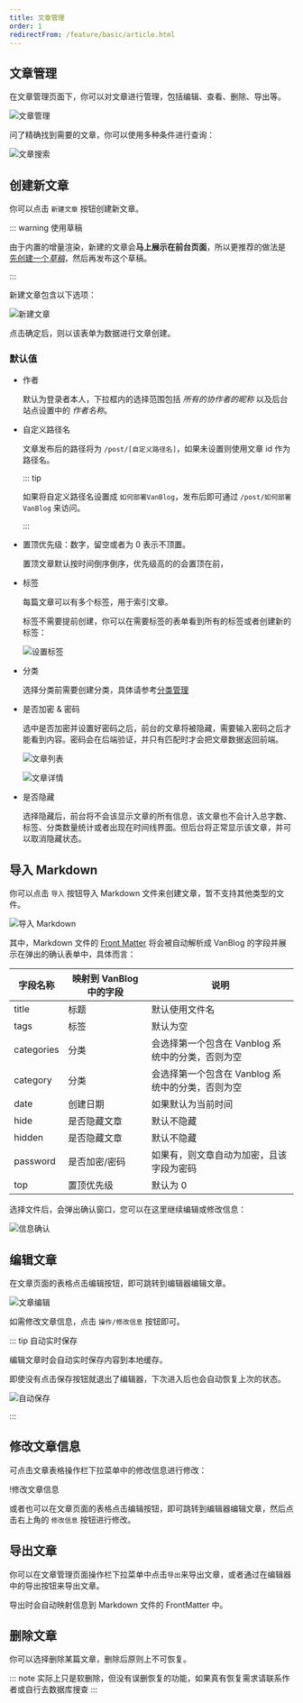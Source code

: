 ```yaml
---
title: 文章管理
order: 1
redirectFrom: /feature/basic/article.html
---
```


## 文章管理

在文章管理页面下，你可以对文章进行管理，包括编辑、查看、删除、导出等。

![文章管理](https://pic.mereith.com/img/fa30658aba8173cda4be40a3df34008a.clipboard-2022-08-30.png)

问了精确找到需要的文章，你可以使用多种条件进行查询：

![文章搜索](https://pic.mereith.com/img/acc7dd7093ac0110cdffdb5d11e226df.clipboard-2022-08-15.png)

<!-- more -->

## 创建新文章

你可以点击 `新建文章` 按钮创建新文章。

::: warning 使用草稿

由于内置的增量渲染，新建的文章会**马上展示在前台页面**，所以更推荐的做法是 [先创建一个*草稿*](./draft.md#创建草稿)，然后再发布这个草稿。

:::

新建文章包含以下选项：

![新建文章](https://pic.mereith.com/img/c10e25ee028e3a7cd5306940ca146e80.clipboard-2023-02-27.png)

点击确定后，则以该表单为数据进行文章创建。

### 默认值

- 作者

  默认为登录者本人，下拉框内的选择范围包括 _所有的协作者的昵称_ 以及后台站点设置中的 _作者名称_。

- 自定义路径名

  文章发布后的路径将为 `/post/[自定义路径名]`，如果未设置则使用文章 id 作为路径名。

  ::: tip

  如果将自定义路径名设置成 `如何部署VanBlog`，发布后即可通过 `/post/如何部署VanBlog` 来访问。

  :::

- 置顶优先级：数字，留空或者为 0 表示不顶置。

  置顶文章默认按时间倒序倒序，优先级高的的会置顶在前，

- 标签

  每篇文章可以有多个标签，用于索引文章。

  标签不需要提前创建，你可以在需要标签的表单看到所有的标签或者创建新的标签：

  ![设置标签](https://pic.mereith.com/img/f96db83327831a83b5eb7b010be0f431.clipboard-2022-08-15.png)

- 分类

  选择分类前需要创建分类，具体请参考[分类管理](./category.md)

- 是否加密 & 密码

  选中是否加密并设置好密码之后，前台的文章将被隐藏，需要输入密码之后才能看到内容。密码会在后端验证，并只有匹配时才会把文章数据返回前端。

  ![文章列表](https://pic.mereith.com/img/a694826dd1a45976cc652087640c41c1.clipboard-2022-08-16.png)

  ![文章详情](https://pic.mereith.com/img/fad60a38e0d6819bfe6089108fe4142a.clipboard-2022-08-16.png)

- 是否隐藏

  选择隐藏后，前台将不会该显示文章的所有信息，该文章也不会计入总字数、标签、分类数量统计或者出现在时间线界面。但后台将正常显示该文章，并可以取消隐藏状态。

## 导入 Markdown

你可以点击 `导入` 按钮导入 Markdown 文件来创建文章，暂不支持其他类型的文件。

![导入 Markdown](https://pic.mereith.com/img/537490f086ff26ab0b339bd68f7f9016.clipboard-2022-08-29.png)

其中，Markdown 文件的 [Front Matter](https://hexo.bootcss.com/docs/front-matter.html) 将会被自动解析成 VanBlog 的字段并展示在弹出的确认表单中，具体而言：

| 字段名称   | 映射到 VanBlog 中的字段 | 说明                                              |
| ---------- | ----------------------- | ------------------------------------------------- |
| title      | 标题                    | 默认使用文件名                                    |
| tags       | 标签                    | 默认为空                                          |
| categories | 分类                    | 会选择第一个包含在 Vanblog 系统中的分类，否则为空 |
| category   | 分类                    | 会选择第一个包含在 Vanblog 系统中的分类，否则为空 |
| date       | 创建日期                | 如果默认为当前时间                                |
| hide       | 是否隐藏文章            | 默认不隐藏                                        |
| hidden     | 是否隐藏文章            | 默认不隐藏                                        |
| password   | 是否加密/密码           | 如果有，则文章自动为加密，且该字段为密码          |
| top        | 置顶优先级              | 默认为 0                                          |

选择文件后，会弹出确认窗口，您可以在这里继续编辑或修改信息：

![信息确认](https://pic.mereith.com/img/1f0d74ef0ac87dd8f4b6e3e65b84bf84.clipboard-2022-08-29.png)

## 编辑文章

在文章页面的表格点击编辑按钮，即可跳转到编辑器编辑文章。

![文章编辑](https://pic.mereith.com/img/577da489715c94c183247ba63887aac5.clipboard-2022-08-30.png)

如需修改文章信息，点击 `操作/修改信息` 按钮即可。

::: tip 自动实时保存

编辑文章时会自动实时保存内容到本地缓存。

即使没有点击保存按钮就退出了编辑器，下次进入后也会自动恢复上次的状态。

![自动保存](https://pic.mereith.com/img/85fa1dc72226c92b7b176cc40690999d.clipboard-2022-08-31.png)

:::

## 修改文章信息

可点击文章表格操作栏下拉菜单中的修改信息进行修改：

!修改文章信息[](https://pic.mereith.com/img/fc6d04c1ab31ab97a53c96d11be87515.clipboard-2022-08-30.png)

或者也可以在文章页面的表格点击编辑按钮，即可跳转到编辑器编辑文章，然后点击右上角的 `修改信息` 按钮进行修改。

## 导出文章

你可以在文章管理页面操作栏下拉菜单中点击`导出`来导出文章，或者通过在编辑器中的导出按钮来导出文章。

导出时会自动映射信息到 Markdown 文件的 FrontMatter 中。

## 删除文章

你可以选择删除某篇文章，删除后原则上不可恢复。

::: note 实际上只是软删除，但没有误删恢复的功能，如果真有恢复需求请联系作者或自行去数据库搜查
:::
